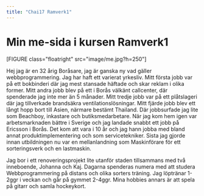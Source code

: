 ```yaml
---
title: "Chai17 Ramverk1"
---
```

Min me-sida i kursen Ramverk1
=========================


[FIGURE class="floatright" src="image/me.jpg?h=250"]

Hej jag är en 32 årig Boråsare, jag är ganska ny vad gäller webbprogrammering.
Jag har haft ett varierat yrkesliv. Mitt första jobb var på ett bokbinderi där jag mest stansade häftade och skar reklam i olika former.
Mitt andra jobb blev på ett i Borås välkänt callcenter, där spenderade jag inte mer än 5 månader.
Mitt tredje jobb var på ett plåtslageri där jag tillverkade brandsäkra ventilationslösningar.
Mitt fjärde jobb blev ett långt hopp bort till Asien, närmare bestämt Thailand.
Där jobbsurfade jag lite som Beachboy, inkastare och butiksmedarbetare.
När jag kom hem igen var arbetsmarknaden bättre i Sverige och jag landade snabbt ett jobb på Ericsson i Borås.
Det kom att vara i 10 år och jag hann jobba med bland annat produktimplementering och som servicetekniker.
Sista jag gjorde innan utbildningen nu var en mellanlandning som Maskinförare för ett sorteringsverk och en lastmaskin.

Jag bor i ett renoveringsprojekt lite utanför staden tillsammans med två inneboende, Johanna och Kaj.
Dagarna spenderas numera med att studera Webbprogrammering på distans och olika sorters träning.
Jag löptränar 1-2ggr i veckan och går på gymmet 2-4ggr.
Mina hobbies annars är att spela på gitarr och samla hockeykort.
